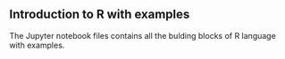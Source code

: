## Introduction to R with examples
The Jupyter notebook files contains all the bulding blocks of R language with examples.

